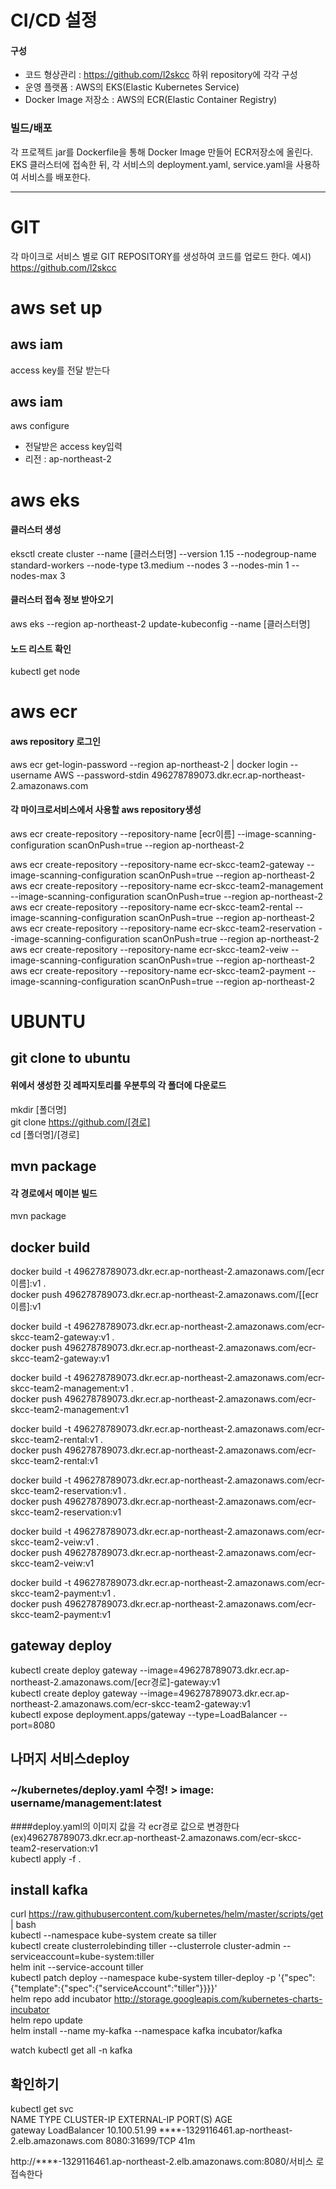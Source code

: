 # CI/CD 설정

#### 구성
- 코드 형상관리 : https://github.com/l2skcc 하위 repository에 각각 구성
- 운영 플랫폼 : AWS의 EKS(Elastic Kubernetes Service)
- Docker Image 저장소 : AWS의 ECR(Elastic Container Registry)

### 빌드/배포
각 프로젝트 jar를 Dockerfile을 통해 Docker Image 만들어 ECR저장소에 올린다.
EKS 클러스터에 접속한 뒤, 각 서비스의 deployment.yaml, service.yaml을 사용하여 서비스를 배포한다.


---
# GIT
각 마이크로 서비스 별로 GIT REPOSITORY를 생성하여 코드를 업로드 한다.
예시) https://github.com/l2skcc


# aws set up
## aws iam
access key를 전달 받는다   

## aws iam
aws configure    
- 전달받은 access key입력
- 리전 : ap-northeast-2


# aws eks 
#### 클러스터 생성   
eksctl create cluster --name [클러스터명] --version 1.15 --nodegroup-name standard-workers --node-type t3.medium --nodes 3 --nodes-min 1 --nodes-max 3
#### 클러스터 접속 정보 받아오기 
aws eks --region ap-northeast-2 update-kubeconfig --name [클러스터명]
#### 노드 리스트 확인   
kubectl get node

# aws ecr   
#### aws repository 로그인   
aws ecr get-login-password --region ap-northeast-2 | docker login --username AWS --password-stdin 496278789073.dkr.ecr.ap-northeast-2.amazonaws.com   


#### 각 마이크로서비스에서 사용할 aws repository생성   
aws ecr create-repository --repository-name [ecr이름] --image-scanning-configuration scanOnPush=true --region ap-northeast-2   

aws ecr create-repository --repository-name ecr-skcc-team2-gateway --image-scanning-configuration scanOnPush=true --region ap-northeast-2   
aws ecr create-repository --repository-name ecr-skcc-team2-management --image-scanning-configuration scanOnPush=true --region ap-northeast-2   
aws ecr create-repository --repository-name ecr-skcc-team2-rental --image-scanning-configuration scanOnPush=true --region ap-northeast-2   
aws ecr create-repository --repository-name ecr-skcc-team2-reservation --image-scanning-configuration scanOnPush=true --region ap-northeast-2   
aws ecr create-repository --repository-name ecr-skcc-team2-veiw --image-scanning-configuration scanOnPush=true --region ap-northeast-2   
aws ecr create-repository --repository-name ecr-skcc-team2-payment --image-scanning-configuration scanOnPush=true --region ap-northeast-2   



# UBUNTU
## git clone to ubuntu
#### 위에서 생성한 깃 레파지토리를 우분투의 각 폴더에 다운로드   
mkdir [폴더명]   
git clone https://github.com/[경로]   
cd [폴더명]/[경로]   


## mvn package
#### 각 경로에서 메이븐 빌드     
mvn package
 
 
## docker build
docker build -t 496278789073.dkr.ecr.ap-northeast-2.amazonaws.com/[ecr이름]:v1 .   
docker push 496278789073.dkr.ecr.ap-northeast-2.amazonaws.com/[[ecr이름]:v1   

docker build -t 496278789073.dkr.ecr.ap-northeast-2.amazonaws.com/ecr-skcc-team2-gateway:v1 .   
docker push 496278789073.dkr.ecr.ap-northeast-2.amazonaws.com/ecr-skcc-team2-gateway:v1   

docker build -t 496278789073.dkr.ecr.ap-northeast-2.amazonaws.com/ecr-skcc-team2-management:v1 .   
docker push 496278789073.dkr.ecr.ap-northeast-2.amazonaws.com/ecr-skcc-team2-management:v1   

docker build -t 496278789073.dkr.ecr.ap-northeast-2.amazonaws.com/ecr-skcc-team2-rental:v1 .   
docker push 496278789073.dkr.ecr.ap-northeast-2.amazonaws.com/ecr-skcc-team2-rental:v1   

docker build -t 496278789073.dkr.ecr.ap-northeast-2.amazonaws.com/ecr-skcc-team2-reservation:v1 .   
docker push 496278789073.dkr.ecr.ap-northeast-2.amazonaws.com/ecr-skcc-team2-reservation:v1   

docker build -t 496278789073.dkr.ecr.ap-northeast-2.amazonaws.com/ecr-skcc-team2-veiw:v1 .   
docker push 496278789073.dkr.ecr.ap-northeast-2.amazonaws.com/ecr-skcc-team2-veiw:v1   

docker build -t 496278789073.dkr.ecr.ap-northeast-2.amazonaws.com/ecr-skcc-team2-payment:v1 .   
docker push 496278789073.dkr.ecr.ap-northeast-2.amazonaws.com/ecr-skcc-team2-payment:v1   



## gateway deploy
kubectl create deploy gateway --image=496278789073.dkr.ecr.ap-northeast-2.amazonaws.com/[ecr경로]-gateway:v1   
kubectl create deploy gateway --image=496278789073.dkr.ecr.ap-northeast-2.amazonaws.com/ecr-skcc-team2-gateway:v1     
kubectl expose deployment.apps/gateway  --type=LoadBalancer --port=8080



## 나머지 서비스deploy
### ~/kubernetes/deploy.yaml 수정! > image: username/management:latest    
####deploy.yaml의 이미지 값을 각 ecr경로 값으로 변경한다 (ex)496278789073.dkr.ecr.ap-northeast-2.amazonaws.com/ecr-skcc-team2-reservation:v1   
kubectl apply -f .   

## install kafka
curl https://raw.githubusercontent.com/kubernetes/helm/master/scripts/get | bash   
kubectl --namespace kube-system create sa tiller   
kubectl create clusterrolebinding tiller --clusterrole cluster-admin --serviceaccount=kube-system:tiller   
helm init --service-account tiller   
kubectl patch deploy --namespace kube-system tiller-deploy -p '{"spec":{"template":{"spec":{"serviceAccount":"tiller"}}}}'   
helm repo add incubator http://storage.googleapis.com/kubernetes-charts-incubator   
helm repo update      
helm install --name my-kafka --namespace kafka incubator/kafka   

watch kubectl get all -n kafka    




## 확인하기
kubectl get svc   
NAME          TYPE           CLUSTER-IP      EXTERNAL-IP                                                                    PORT(S)          AGE   
gateway       LoadBalancer   10.100.51.99    ****-1329116461.ap-northeast-2.elb.amazonaws.com   8080:31699/TCP   41m   

http://****-1329116461.ap-northeast-2.elb.amazonaws.com:8080/서비스 로 접속한다   




